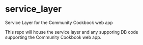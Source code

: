 # service_layer
Service Layer for the Community Cookbook web app

This repo will house the service layer and any supporing DB code supporting the Community Cookbook web app.
